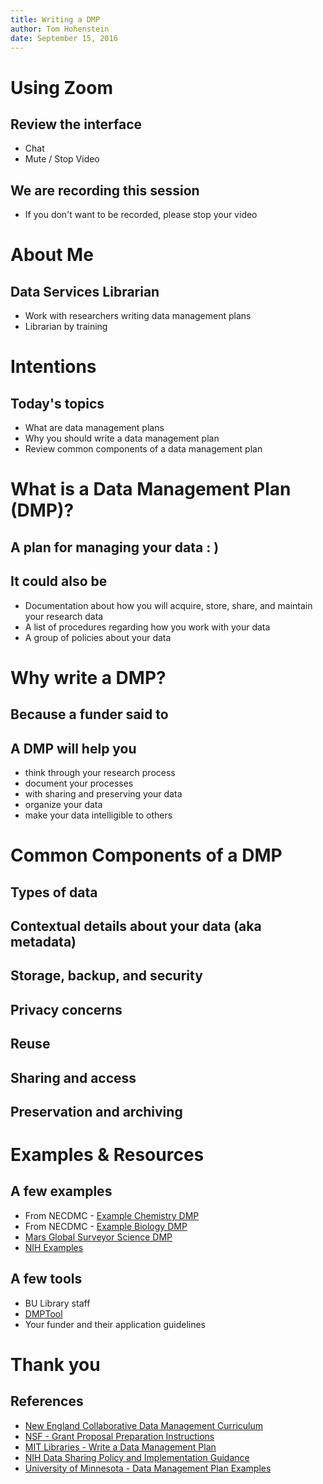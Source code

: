 ```yaml
---
title: Writing a DMP 
author: Tom Hohenstein 
date: September 15, 2016 
---
```


# Using Zoom 

## Review the interface 

+ Chat 
+ Mute / Stop Video 

## We are recording this session 

+ If you don't want to be recorded, please stop your video 

# About Me 

## Data Services Librarian 

+ Work with researchers writing data management plans 
+ Librarian by training 

# Intentions  

## Today's topics
+ What are data management plans
+ Why you should write a data management plan 
+ Review common components of a data management plan 

# What is a Data Management Plan (DMP)? 

## A plan for managing your data : ) 

## It could also be  

+ Documentation about how you will acquire, store, share, and maintain your research data 
+ A list of procedures regarding how you work with your data 
+ A group of policies about your data

# Why write a DMP? 

## Because a funder said to 

## A DMP will help you  

+ think through your research process 
+ document your processes  
+ with sharing and preserving your data 
+ organize your data 
+ make your data intelligible to others  

# Common Components of a DMP

## Types of data 

## Contextual details about your data (aka metadata)

## Storage, backup, and security 

## Privacy concerns 

## Reuse 

## Sharing and access 

## Preservation and archiving 

# Examples & Resources  

## A few examples 
+ From NECDMC - [Example Chemistry DMP](http://library.umassmed.edu/necdmc/necdmc_chem_dmp.docx)
+ From NECDMC - [Example Biology DMP](http://library.umassmed.edu/necdmc/necdmc_biol1_dmp.docx)
+ [Mars Global Surveyor Science DMP](http://www.msss.com/mars_images/moc/mgssdmp.html)
+ [NIH Examples](http://grants.nih.gov/grants/policy/data_sharing/data_sharing_guidance.htm#ex)

## A few tools 

+ BU Library staff 
+ [DMPTool](https://dmptool.org/)
+ Your funder and their application guidelines 

# Thank you

## References 

+ [New England Collaborative Data Management Curriculum](http://library.umassmed.edu/necdmc/index)
+ [NSF - Grant Proposal Preparation Instructions](http://www.nsf.gov/pubs/policydocs/pappguide/nsf15001/gpg_2.jsp#dmp) 
+ [MIT Libraries - Write a Data Management Plan](https://libraries.mit.edu/data-management/plan/write/)
+ [NIH Data Sharing Policy and Implementation Guidance](http://grants.nih.gov/grants/policy/data_sharing/data_sharing_guidance.htm#ex) 
+ [University of Minnesota - Data Management Plan Examples](https://www.lib.umn.edu/datamanagement/DMP/example)